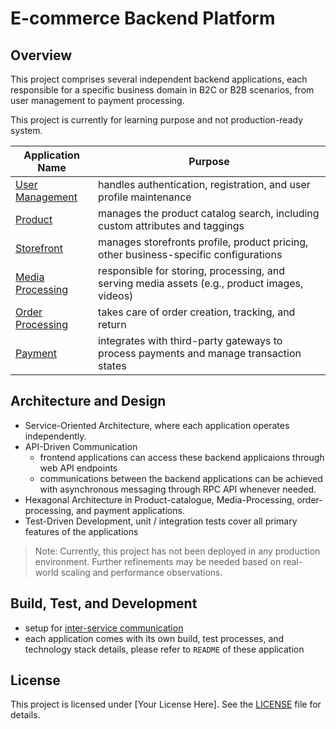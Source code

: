 # E-commerce Backend Platform
## Overview
This project comprises several independent backend applications, each responsible for a specific business domain in B2C or B2B scenarios, from user management to payment processing.

This project is currently for learning purpose and not production-ready system.

|Application Name|Purpose|
|----------------|-------|
|[User Management](./services/user_management)|handles authentication, registration, and user profile maintenance|
|[Product](./services/product/v2)|manages the product catalog search, including custom attributes and taggings |
|[Storefront](./services/store)|manages storefronts profile, product pricing, other business-specific configurations |
|[Media Processing](./services/media)|responsible for storing, processing, and serving media assets (e.g., product images, videos)|
|[Order Processing](./services/order)|takes care of order creation, tracking, and return|
|[Payment](./services/payment)|integrates with third-party gateways to process payments and manage transaction states|

## Architecture and Design
- Service-Oriented Architecture, where each application operates independently.
- API-Driven Communication
  - frontend applications can access these backend applicaions through web API endpoints
  - communications between the backend applications can be achieved with asynchronous messaging through RPC API whenever needed.
- Hexagonal Architecture in Product-catalogue, Media-Processing, order-processing, and payment applications.
- Test-Driven Development, unit / integration tests cover all primary features of the applications

> Note: Currently, this project has not been deployed in any production environment. Further refinements may be needed based on real-world scaling and performance observations.

## Build, Test, and Development
- setup for [inter-service communication](./INTER_SERVICE.md)
- each application comes with its own build, test processes, and technology stack details, please refer to `README` of these application

## License
This project is licensed under [Your License Here]. See the [LICENSE](./LICENSE) file for details.

